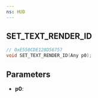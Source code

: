 ```yaml
---
ns: HUD
---
```

## SET_TEXT_RENDER_ID

```c
// 0xE550CDE128D56757
void SET_TEXT_RENDER_ID(Any p0);
```

## Parameters
* **p0**:
